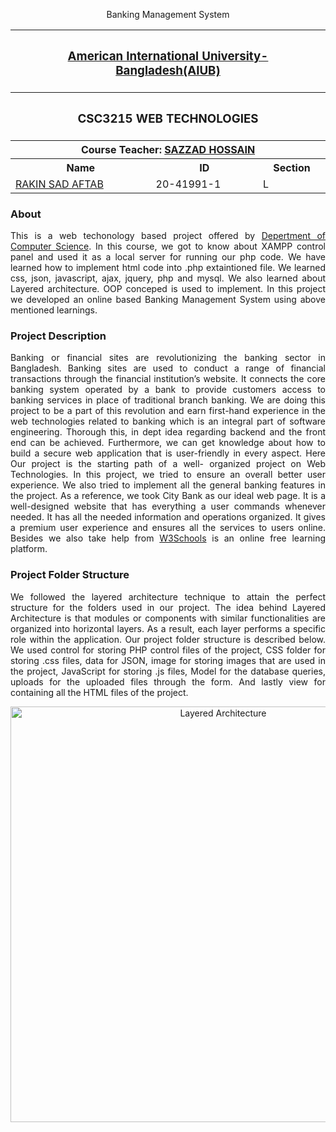<p align="center">
<p align="center">Banking Management System</p>
<table align="center">
  <tr>
  	<th colspan="3"><h3><a href="https://www.aiub.edu">American International University-Bangladesh(AIUB)</a></h3></th>
  </tr>
  
  <tr>
  	<th colspan="3"><h3>CSC3215	WEB TECHNOLOGIES</h3></th>
  </tr>
  
  <tr>
  	<th colspan="3">Course Teacher: <a href="https://github.com/hsazzad-prog">SAZZAD HOSSAIN</a></th>
  </tr>
  
  <tr>
    <th>Name</th>
    <th>ID</th>
    <th>Section</th>
  </tr>
  
  <tr>
    <td><a href="https://github.com/aftabrakinsad">RAKIN SAD AFTAB</a></td>
    <td>20-41991-1</td>
    <td>L</td>
  </tr>

</table>
</p>

<h3>About</h3>
<p align="justify">This is a web techonology based project offered by <a href="https://cs.aiub.edu/">Depertment of Computer Science</a>. In this course, we got to know about XAMPP control panel and used it as a local server for running our php code. We have learned how to implement html code into .php extaintioned file. We learned css, json, javascript, ajax, jquery, php and mysql. We also learned about Layered architecture. OOP conceped is used to implement. In this project we developed an online based Banking Management System using above mentioned learnings.</p>

<h3>Project Description</h3>
<p align="justify">Banking or financial sites are revolutionizing the banking sector in Bangladesh. Banking sites are used to conduct a range of financial transactions through the financial institution’s website. It connects the core banking system operated by a bank to provide customers access to banking services in place of traditional branch banking. We are doing this project to be a part of this revolution and earn first-hand experience in the web technologies related to banking which is an integral part of software engineering. Thorough this, in dept idea regarding backend and the front end can be achieved. Furthermore, we can get knowledge about how to build a secure web application that is user-friendly in every aspect. Here Our project is the starting path of a well- organized project on Web Technologies. In this project, we tried to ensure an overall better user experience. We also tried to implement all the general banking features in the project. As a reference, we took City Bank as our ideal web page. It is a well-designed website that has everything a user commands whenever needed. It has all the needed information and operations organized. It gives a premium user experience and ensures all the services to users online. Besides we also take help from <a href ="https://www.w3schools.com/">W3Schools</a> is an online free learning platform.</p>

<h3>Project Folder Structure</h3>
<p align="justify">We followed the layered architecture technique to attain the perfect structure for the folders used in our project. The idea behind Layered Architecture is that modules or components with similar functionalities are organized into horizontal layers. As a result, each layer performs a specific role within the application. Our project folder structure is described below. We used control for storing PHP control files of the project, CSS folder for storing .css files, data for JSON, image for storing images that are used in the project, JavaScript for storing .js files, Model for the database queries, uploads for the uploaded files through the form. And lastly view for containing all the HTML files of the project.</p>
<p align="center"><img width="665" alt="Layered Architecture" src="https://user-images.githubusercontent.com/66327542/193192162-fcc2994d-a22a-416a-9c3d-3140c25f9b54.png"></p>
